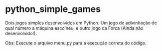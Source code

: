 # python_simple_games
Dois jogos simples desenvolvidos em Python. Um jogo de adivinhação de qual número a máquina escolheu, e outro jogo da Forca (Ainda não desenvolvido!).

Obs: Execute o arquivo menu.py para a execução correta do código.
